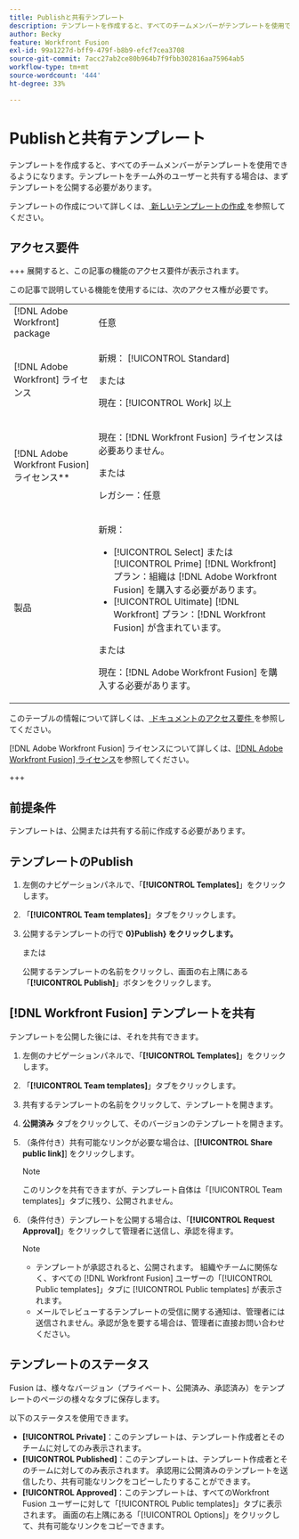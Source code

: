 ```yaml
---
title: Publishと共有テンプレート
description: テンプレートを作成すると、すべてのチームメンバーがテンプレートを使用できるようになります。テンプレートをチーム外のユーザーと共有する場合は、まずテンプレートを公開する必要があります。
author: Becky
feature: Workfront Fusion
exl-id: 99a1227d-bff9-479f-b8b9-efcf7cea3708
source-git-commit: 7acc27ab2ce80b964b7f9fbb302816aa75964ab5
workflow-type: tm+mt
source-wordcount: '444'
ht-degree: 33%

---
```


# Publishと共有テンプレート

テンプレートを作成すると、すべてのチームメンバーがテンプレートを使用できるようになります。テンプレートをチーム外のユーザーと共有する場合は、まずテンプレートを公開する必要があります。

テンプレートの作成について詳しくは、[ 新しいテンプレートの作成 ](/help/workfront-fusion/create-and-manage-templates/create-new-fusion-templates.md) を参照してください。

## アクセス要件

+++ 展開すると、この記事の機能のアクセス要件が表示されます。

この記事で説明している機能を使用するには、次のアクセス権が必要です。

<table style="table-layout:auto">
 <col> 
 <col> 
 <tbody> 
  <tr> 
   <td role="rowheader">[!DNL Adobe Workfront] package</td> 
   <td> <p>任意</p> </td> 
  </tr> 
  <tr data-mc-conditions=""> 
   <td role="rowheader">[!DNL Adobe Workfront] ライセンス</td> 
   <td> <p>新規： [!UICONTROL Standard]</p><p>または</p><p>現在：[!UICONTROL Work] 以上</p> </td> 
  </tr> 
  <tr> 
   <td role="rowheader">[!DNL Adobe Workfront Fusion] ライセンス**</td> 
   <td>
   <p>現在：[!DNL Workfront Fusion] ライセンスは必要ありません。</p>
   <p>または</p>
   <p>レガシー：任意 </p>
   </td> 
  </tr> 
  <tr> 
   <td role="rowheader">製品</td> 
   <td>
   <p>新規：</p> <ul><li>[!UICONTROL Select] または [!UICONTROL Prime] [!DNL Workfront] プラン：組織は [!DNL Adobe Workfront Fusion] を購入する必要があります。</li><li>[!UICONTROL Ultimate] [!DNL Workfront] プラン：[!DNL Workfront Fusion] が含まれています。</li></ul>
   <p>または</p>
   <p>現在：[!DNL Adobe Workfront Fusion] を購入する必要があります。</p>
   </td> 
  </tr>
 </tbody> 
</table>

このテーブルの情報について詳しくは、[ ドキュメントのアクセス要件 ](/help/workfront-fusion/references/licenses-and-roles/access-level-requirements-in-documentation.md) を参照してください。

[!DNL Adobe Workfront Fusion] ライセンスについて詳しくは、[[!DNL Adobe Workfront Fusion] ライセンス](/help/workfront-fusion/set-up-and-manage-workfront-fusion/licensing-operations-overview/license-automation-vs-integration.md)を参照してください。

+++

## 前提条件

テンプレートは、公開または共有する前に作成する必要があります。

## テンプレートのPublish

1. 左側のナビゲーションパネルで、「**[!UICONTROL Templates]**」をクリックします。
1. 「**[!UICONTROL Team templates]**」タブをクリックします。
1. 公開するテンプレートの行で **0}Publish} をクリックします。**

   または


   公開するテンプレートの名前をクリックし、画面の右上隅にある「**[!UICONTROL Publish]**」ボタンをクリックします。

## [!DNL Workfront Fusion] テンプレートを共有

テンプレートを公開した後には、それを共有できます。

1. 左側のナビゲーションパネルで、「**[!UICONTROL Templates]**」をクリックします。
1. 「**[!UICONTROL Team templates]**」タブをクリックします。
1. 共有するテンプレートの名前をクリックして、テンプレートを開きます。
1. **公開済み** タブをクリックして、そのバージョンのテンプレートを開きます。
1. （条件付き）共有可能なリンクが必要な場合は、[**[!UICONTROL Share public link]**] をクリックします。

   >[!NOTE]
   >
   >このリンクを共有できますが、テンプレート自体は「[!UICONTROL Team templates]」タブに残り、公開されません。

1. （条件付き）テンプレートを公開する場合は、「**[!UICONTROL Request Approval]**」をクリックして管理者に送信し、承認を得ます。

   >[!NOTE]
   >
   >* テンプレートが承認されると、公開されます。 組織やチームに関係なく、すべての [!DNL Workfront Fusion] ユーザーの「[!UICONTROL Public templates]」タブに [!UICONTROL Public templates] が表示されます。
   >* メールでレビューするテンプレートの受信に関する通知は、管理者には送信されません。承認が急を要する場合は、管理者に直接お問い合わせください。


## テンプレートのステータス

Fusion は、様々なバージョン（プライベート、公開済み、承認済み）をテンプレートのページの様々なタブに保存します。

以下のステータスを使用できます。

* **[!UICONTROL Private]**：このテンプレートは、テンプレート作成者とそのチームに対してのみ表示されます。
* **[!UICONTROL Published]**：このテンプレートは、テンプレート作成者とそのチームに対してのみ表示されます。 承認用に公開済みのテンプレートを送信したり、共有可能なリンクをコピーしたりすることができます。
* **[!UICONTROL Approved]**：このテンプレートは、すべてのWorkfront Fusion ユーザーに対して「[!UICONTROL Public templates]」タブに表示されます。 画面の右上隅にある「[!UICONTROL Options]」をクリックして、共有可能なリンクをコピーできます。

<!--You can also check the status from the [!UICONTROL Team templates] tab. If a template is published, it will have an icon to the right of the template name.

* **Eye icon**: The template is published, it is visible only for the team, and the approval request was not sent.
* **Yellow checkmark icon**: The template is published, it is visible only for the team, and the approval request was sent.
* **Green checkmark icon**: The template is published and public. It is visible for any Workfront Fusion user in the [!UICONTROL Public templates] tab. It is also still visible in the [!UICONTROL Team templates] tab, and the template author or their team member can still edit it.

Templates without icons have [!UICONTROL Private] status. They are not published and are visible only to the team.
-->
